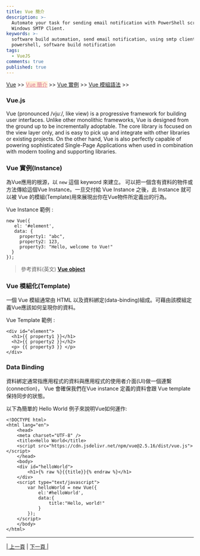 ```yaml
---
title: Vue 簡介
description: >-
  Automate your task for sending email notification with PowerShell script and
  Windows SMTP Client.
keywords: >-
  software build automation, send email notification, using smtp client in
  powershell, software build notification
tags:
  - VueJS
comments: true
published: true
---
```


<a href="/vue/">Vue</a> >>
<a href="/vue/vue_page1/" style="color:palevioletred;background-color:papayawhip;">Vue 簡介</a> >>
<a href="/vue/vue_page2/">Vue 實例</a> >>
<a href="/vue/vue_page3/">Vue 模組語法</a> >>
<div class="divider"></div>

### Vue.js

Vue (pronounced /vjuː/, like view) is a progressive framework for building user interfaces. Unlike other monolithic frameworks, Vue is designed from the ground up to be incrementally adoptable. The core library is focused on the view layer only, and is easy to pick up and integrate with other libraries or existing projects. On the other hand, Vue is also perfectly capable of powering sophisticated Single-Page Applications when used in combination with modern tooling and supporting libraries.

### Vue 實例(Instance)
為Vue應用的根源，以 `new` 這個 keyword 來建立。 可以把一個含有資料的物件或方法傳給這個Vue Instance。一旦交付給 Vue Instance 之後，此 Instance 就可以被 Vue 的模組(Template)用來展現出你在Vue物件所定義出的行為。

Vue Instance 範例 :
```
new Vue({
   el: '#element',
   data: {
     property1: "abc", 
     property2: 123,
     property3: "Hello, welcome to Vue!" 
  }
});
```

> 參考資料(英文) **<a href="https://tylermcginnis.com/imperative-vs-declarative-programming/" target="_blank"> Vue object</a>**


### Vue 模組化(Template)
一個 Vue 模組通常由 HTML 以及資料綁定(data-binding)組成。可藉由該模組定義Vue應該如何呈現你的資料。

Vue Template 範例 :
```
<div id="element">
  <h1>{{ property1 }}</h1>
  <h2>{{ property2 }}</h2>
  <p> {{ property3 }} </p>
</div>
```

### Data Binding

資料綁定通常指應用程式的資料與應用程式的使用者介面(UI)做一個連繫(connection)， Vue 會確保我們在Vue instance 定義的資料會跟 Vue template 保持同步的狀態。

以下為簡單的 Hello World 例子來說明Vue如何運作:
```
<!DOCTYPE html>
<html lang="en">
    <head>
	<meta charset="UTF-8" />
	<title>Hello World</title>
	<script src="https://cdn.jsdelivr.net/npm/vue@2.5.16/dist/vue.js"></script>
    </head>
    <body>
	<div id="helloWorld">
	    <h1>{% raw %}{{title}}{% endraw %}</h1>
	</div>
	<script type="text/javascript">
	    var helloWorld = new Vue({
		    el:'#helloWorld',
		    data:{
		        title:"Hello, world!"
		    }
		});
	</script>
    </body>
</html>
```

---
<div class="pagenation_center">
  <div  class="pagenation_center_inner">
  |<a class="pagenation_link" href="vue/"> 上一頁</a> |
   <a class="pagenation_link" href="/vue/vue_page2"> 下一頁 </a> |
  </div>
</div>
